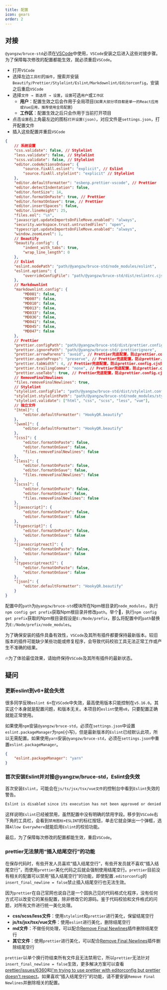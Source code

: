 ```yaml
---
title: 配置
icon: gears
order: 2
---
```


## 对接

`@yangzw/bruce-std`必须在[VSCode](https://code.visualstudio.com)中使用，`VSCode`安装之后进入这些对接步骤。为了保障每次修改的配置都能生效，就必须重启`VSCode`。

- 打开`VSCode`
- 选择左边`工具栏`的`插件`，搜索并安装`Beautify/Prettier/Stylelint/Eslint/Markdownlint/Editorconfig`，安装之后重启`VSCode`
- 选择`文件 → 首选项 → 设置`，`设置`可选`用户`或`工作区`
	- **用户**：配置生效之后会作用于全局项目(`如果大部分项目都是单一的React应用或Vue应用，推荐使用全局配置`)
	- **工作区**：配置生效之后只会作用于当前打开项目
- 点击`设置`右上角最左边的图标`打开设置(json)`，对应文件是`settings.json`，打开配置文件
- 插入这些配置并重启`VSCode`

```json
{
	// 系统设置
	"css.validate": false, // Stylelint
	"less.validate": false, // Stylelint
	"scss.validate": false, // Stylelint
	"editor.codeActionsOnSave": {
		"source.fixAll.eslint": "explicit", // Eslint
		"source.fixAll.stylelint": "explicit" // Stylelint
	},
	"editor.defaultFormatter": "esbenp.prettier-vscode", // Prettier
	"editor.detectIndentation": false,
	"editor.fontSize": 14,
	"editor.formatOnPaste": true, // Prettier
	"editor.formatOnSave": true, // Prettier
	"editor.insertSpaces": false,
	"editor.lineHeight": 25,
	"files.eol": "\n",
	"javascript.updateImportsOnFileMove.enabled": "always",
	"security.workspace.trust.untrustedFiles": "open",
	"typescript.updateImportsOnFileMove.enabled": "always",
	"window.zoomLevel": 1,
	// Beautify
	"beautify.config": {
		"indent_with_tabs": true,
		"wrap_line_length": 0
	},
	// Eslint
	"eslint.nodePath": "path/@yangzw/bruce-std/node_modules/eslint",
	"eslint.options": {
		"overrideConfigFile": "path/@yangzw/bruce-std/dist/eslintrc.cjs" // Eslint暂未支持ESM形式的配置文件
	},
	// Markdownlint
	"markdownlint.config": {
		"MD001": false,
		"MD007": false,
		"MD010": false,
		"MD013": false,
		"MD033": false,
		"MD036": false,
		"MD041": false,
		"MD045": false,
		"MD047": false
	},
	// Prettier
	"prettier.configPath": "path/@yangzw/bruce-std/dist/prettier.config.cjs", // Prettier暂未支持ESM形式的配置文件
	"prettier.ignorePath": "path/@yangzw/bruce-std/.prettierignore",
	"prettier.arrowParens": "avoid", // Prettier兜底配置，防止prettier.config.cjs失效
	"prettier.quoteProps": "preserve", // Prettier兜底配置，防止prettier.config.cjs失效
	"prettier.tabWidth": 4, // Prettier兜底配置，防止prettier.config.cjs失效
	"prettier.trailingComma": "none", // Prettier兜底配置，防止prettier.config.cjs失效
	"prettier.useTabs": true, // Prettier兜底配置，防止prettier.config.cjs失效
	// RemoveFinalNewlines
	"files.removeFinalNewlines": true,
	// Stylelint
	"stylelint.configFile": "path/@yangzw/bruce-std/dist/stylelint.config.cjs",
	"stylelint.stylelintPath": "path/@yangzw/bruce-std/node_modules/stylelint",
	"stylelint.validate": ["html", "css", "scss", "less", "vue"],
	// 独立文件
	"[html]": {
		"editor.defaultFormatter": "HookyQR.beautify"
	},
	"[wxml]": {
		"editor.defaultFormatter": "HookyQR.beautify"
	},
	"[css]": {
		"editor.formatOnPaste": false,
		"editor.formatOnSave": false,
		"files.removeFinalNewlines": false
	},
	"[less]": {
		"editor.formatOnPaste": false,
		"editor.formatOnSave": false,
		"files.removeFinalNewlines": false
	},
	"[scss]": {
		"editor.formatOnPaste": false,
		"editor.formatOnSave": false,
		"files.removeFinalNewlines": false
	},
	"[javascript]": {
		"editor.formatOnPaste": false,
		"editor.formatOnSave": false
	},
	"[typescript]": {
		"editor.formatOnPaste": false,
		"editor.formatOnSave": false
	},
	"[javascriptreact]": {
		"editor.formatOnPaste": false,
		"editor.formatOnSave": false
	},
	"[typescriptreact]": {
		"editor.formatOnPaste": false,
		"editor.formatOnSave": false
	},
	"[json]": {
		"editor.defaultFormatter": "HookyQR.beautify"
	}
}
```

配置中的`path`为`@yangzw/bruce-std`模块所在Npm根目录的`node_modules`，执行`npm config get prefix`获取Npm根目录并修改`path`。举个🌰，执行`npm config get prefix`获取的Npm根目录假设是`E:/Node/prefix`，那么将配置中的`path`替换为`E:/Node/prefix/node_modules`。

为了确保安装的插件具备有效性，`VSCode`及其所有插件都要保持最新版本。较旧版本的插件可能缺少某些功能或修复程序，会导致代码校验工具无法正常工作或产生不准确的结果。

🔥为了体验最佳效果，请始终保持`VSCode`及其所有插件的最新状态。

## 疑问

### 更新eslint到v6+就会失效

很多同学反映`eslint 6+`在`VSCode`中失效，最高使用版本只能控制在`v5.16.0`。其实这个本身就是配置问题，和版本无关。本项目的`eslint`使用`v8`，只要配置正确就能正常使用。

如果使用`npm`安装`@yangzw/bruce-std`，必须在`settings.json`中设置`eslint.packageManager`为`npm`(小写)，但是最新版本的`Eslint`已经默认此项，所以无需配置。如果使用`yarn`安装`@yangzw/bruce-std`，必须在`settings.json`中重置`eslint.packageManager`。

```json
{
	"eslint.packageManager": "yarn"
}
```

### 首次安装Eslint并对接@yangzw/bruce-std，Eslint会失效

首次安装`Eslint`，可能会在`js/ts/jsx/tsx/vue文件`的控制台中看到`Eslint`失效的警告。

```txt
Eslint is disabled since its execution has not been approved or denied yet. Use the light bulb menu to open the approval dialog.
```

这样说明`Eslint`已经被禁用，虽然配置中没有明确的禁用字段。移步到`VSCode`右下角的工具栏，会看到`禁用图标+ESLINT`的标红按钮，单击它就会弹出一个弹框，选择`Allow Everywhere`就能启用`Eslint`的校验功能。

最后，为了保障每次修改的配置都能生效，重启`VSCode`。

### prettier无法禁用“插入结尾空行”的功能

在保存代码时，有些开发人员喜欢“插入结尾空行”，有些开发员就不喜欢“插入结尾空行”，而使用`prettier`美化代码之后就会强制使用结尾空行。`prettier`目前没有相关的配置可以禁用“插入结尾空行”的功能，即使配置`.editorconfig`的`insert_final_newline = false`禁止插入结尾空行也无法生效。

因为`prettier`在自己官网也说自己是一个固执己见的代码格式化程序，没有任何方式可以改变它的某些配置，除非修改它的源码。鉴于代码校验和文件格式的问题，对所有文件进行统一美化处理。

- **css/scss/less文件**：使用`stylelint`和`prettier`进行美化，保留结尾空行
- **js/ts/jsx/tsx/vue文件**：使用`eslint`进行美化，删除结尾空行
- **md文件**：不做任何处理，可以配合[Remove Final Newlines](https://marketplace.visualstudio.com/items?itemName=DoCode.vscode-remove-final-newlines)插件删除结尾空行
- **其它文件**：使用`prettier`进行美化，可以配合[Remove Final Newlines](https://marketplace.visualstudio.com/items?itemName=DoCode.vscode-remove-final-newlines)插件删除结尾空行

`prettier`以单个换行符结束所有文件且无法禁用它，所以`prettier`无法针对`insert_final_newline = false`生效，更多解决方案可以查看[prettier/issues/6360](https://github.com/prettier/prettier/issues/6360)和[I'm trying to use prettier with editorconfig but prettier doesn't respect](https://lightrun.com/answers/prettier-prettier-im-trying-to-use-prettier-with-editorconfig-but-prettier-doesnt-respect)。如果喜欢“插入结尾空行”的功能，请不要安装`Remove Final Newlines`并删除相关的配置。